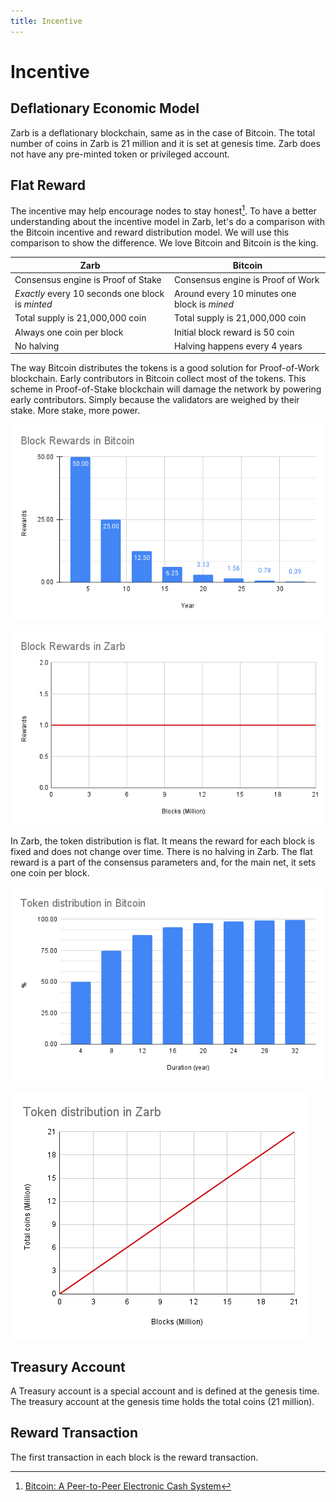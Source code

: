 ```yaml
---
title: Incentive
---
```


# Incentive

## Deflationary Economic Model

Zarb is a deflationary blockchain, same as in the case of Bitcoin. The total number of coins in Zarb
is 21 million and it is set at genesis time. Zarb does not have any pre-minted token or privileged
account.

## Flat Reward

The incentive may help encourage nodes to stay honest[^first]. To have a better understanding about
the incentive model in Zarb, let's do a comparison with the Bitcoin incentive and reward
distribution model. We will use this comparison to show the difference. We love Bitcoin and Bitcoin
is the king.

| Zarb                                             | Bitcoin                                      |
| ------------------------------------------------ | -------------------------------------------- |
| Consensus engine is Proof of Stake               | Consensus engine is Proof of Work            |
| _Exactly_ every 10 seconds one block is _minted_ | Around every 10 minutes one block is _mined_ |
| Total supply is 21,000,000 coin                  | Total supply is 21,000,000 coin              |
| Always one coin per block                        | Initial block reward is 50 coin              |
| No halving                                       | Halving happens every 4 years                |

The way Bitcoin distributes the tokens is a good solution for Proof-of-Work blockchain. Early
contributors in Bitcoin collect most of the tokens. This scheme in Proof-of-Stake blockchain will
damage the network by powering early contributors. Simply because the validators are weighed by
their stake. More stake, more power.

![Rewards in Bitcoin](../assets/images/bitcoin_reward.png)

![Rewards in Zarb](../assets/images/zarb_reward.png)

In Zarb, the token distribution is flat. It means the reward for each block is fixed and does not
change over time. There is no halving in Zarb. The flat reward is a part of the consensus parameters
and, for the main net, it sets one coin per block.

![Token distribution in Bitcoin](../assets/images/bitcoin_token_distribution.png)

![Token distribution in Zarb](../assets/images/zarb_token_distribution.png)

## Treasury Account

A Treasury account is a special account and is defined at the genesis time. The treasury account at
the genesis time holds the total coins (21 million).

## Reward Transaction

The first transaction in each block is the reward transaction.

[^first]: [Bitcoin: A Peer-to-Peer Electronic Cash System](https://bitcoin.org/bitcoin.pdf)
